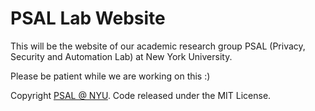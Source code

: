 # PSAL Lab Website

This will be the website of our academic research group PSAL (Privacy, Security and Automation Lab) at New York University.

Please be patient while we are working on this :)



Copyright [PSAL @ NYU](/). Code released under the MIT License.

